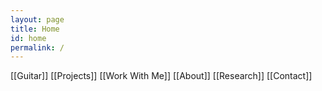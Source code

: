 ```yaml
---
layout: page
title: Home
id: home
permalink: /
---
```


  [[Guitar]]  [[Projects]]  [[Work With Me]]  [[About]]  [[Research]]  [[Contact]]
  
